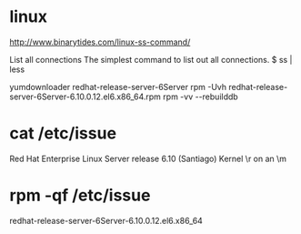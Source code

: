 # linux

http://www.binarytides.com/linux-ss-command/   

List all connections The simplest command to list out all connections. $ ss | less

yumdownloader redhat-release-server-6Server
rpm -Uvh redhat-release-server-6Server-6.10.0.12.el6.x86_64.rpm
rpm -vv --rebuilddb  
# cat /etc/issue
Red Hat Enterprise Linux Server release 6.10 (Santiago)
Kernel \r on an \m
# rpm -qf /etc/issue
redhat-release-server-6Server-6.10.0.12.el6.x86_64


